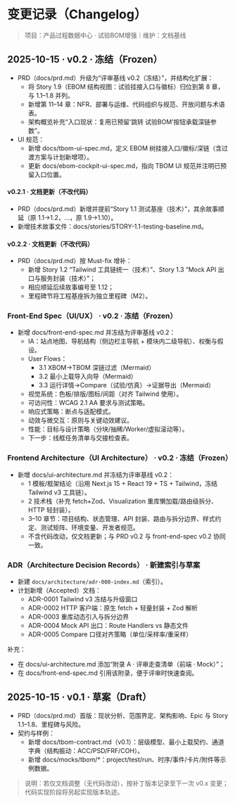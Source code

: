 # 变更记录（Changelog）

> 项目：产品过程数据中心 · 试验BOM增强｜维护：文档基线

## 2025-10-15 · v0.2 · 冻结（Frozen）
- PRD（docs/prd.md）升级为“评审基线 v0.2（冻结）”，并结构化扩展：
  - 将 Story 1.9（EBOM 结构视图：试验挂接入口与徽标）归位到第 8 章，与 1.1–1.8 并列。
  - 新增第 11–14 章：NFR、部署与运维、代码组织与规范、开放问题与术语表。
  - 架构概览补充“入口现状：复用已预留‘跳转 试验BOM’按钮承载深链参数”。
- UI 规范：
  - 新增 docs/tbom-ui-spec.md，定义 EBOM 树挂接入口/徽标/深链（含过渡方案与计划新增项）。
  - 更新 docs/ebom-cockpit-ui-spec.md，指向 TBOM UI 规范并注明已预留入口位置。
  
#### v0.2.1 · 文档更新（不改代码）
- PRD（docs/prd.md）新增并提前“Story 1.1 测试基座（技术）”，其余故事顺延（原 1.1→1.2，…，原 1.9→1.10）。
- 新增技术故事文件：docs/stories/STORY-1.1-testing-baseline.md。

#### v0.2.2 · 文档更新（不改代码）
- PRD（docs/prd.md）按 Must-fix 增补：
  - 新增 Story 1.2 “Tailwind 工具链统一（技术）”、Story 1.3 “Mock API 出口与服务封装（技术）”；
  - 相应顺延后续故事编号至 1.12；
  - 里程碑节将工程基座拆为独立里程碑（M2）。

### Front-End Spec（UI/UX） · v0.2 · 冻结（Frozen）
- 新增 docs/front-end-spec.md 并冻结为评审基线 v0.2：
  - IA：站点地图、导航结构（侧边栏主导航 + 模块内二级导航）、权衡与假设。
  - User Flows：
    - 3.1 XBOM→TBOM 深链过滤（Mermaid）
    - 3.2 最小上载导入向导（Mermaid）
    - 3.3 运行详情→Compare（试验/仿真）→证据导出（Mermaid）
  - 视觉系统：色板/排版/图标/间距（对齐 Tailwind 使用）。
  - 可访问性：WCAG 2.1 AA 要求与测试策略。
  - 响应式策略：断点与适配模式。
  - 动效与微交互：原则与关键动效建议。
  - 性能：目标与设计策略（分块/抽稀/Worker/虚拟滚动等）。
  - 下一步：线框任务清单与交接检查表。

### Frontend Architecture（UI Architecture） · v0.2 · 冻结（Frozen）
- 新增 docs/ui-architecture.md 并冻结为评审基线 v0.2：
  - 1 模板/框架结论（沿用 Next.js 15 + React 19 + TS + Tailwind，冻结 Tailwind v3 工具链）。
  - 2 技术栈（补充 fetch+Zod、Visualization 重库懒加载/路由级拆分、HTTP 轻封装）。
  - 3–10 章节：项目结构、状态管理、API 封装、路由与拆分边界、样式约定、测试矩阵、环境变量、开发者规范。
  - 不含代码改动，仅文档更新；与 PRD v0.2 与 front-end-spec v0.2 协同一致。

### ADR（Architecture Decision Records） · 新建索引与草案
- 新建 `docs/architecture/adr-000-index.md`（索引）。
- 计划新增（Accepted）文档：
  - ADR-0001 Tailwind v3 冻结与升级窗口
  - ADR-0002 HTTP 客户端：原生 fetch + 轻量封装 + Zod 解析
  - ADR-0003 重库动态引入与拆分边界
  - ADR-0004 Mock API 出口：Route Handlers vs 静态文件
  - ADR-0005 Compare 口径对齐策略（单位/采样率/重采样）

补充：
- 在 docs/ui-architecture.md 添加“附录 A · 评审走查清单（前端 · Mock）”；
- 在 docs/front-end-spec.md 引用该附录，便于评审时快速查阅。

## 2025-10-15 · v0.1 · 草案（Draft）
- PRD（docs/prd.md）首版：现状分析、范围界定、架构影响、Epic 与 Story 1.1–1.8、里程碑与风险。
- 契约与样例：
  - 新增 docs/tbom-contract.md（v0.1）：层级模型、最小上载契约、通道字典（结构振动：ACC/PSD/FRF/COH）。
  - 新增 docs/mocks/tbom/*：project/test/run、时序/事件/卡片/附件等示例数据。

> 说明：若仅文档调整（无代码改动），按补丁版本记录至下一次 v0.x 变更；代码实现阶段将另起实现版本轨迹。
